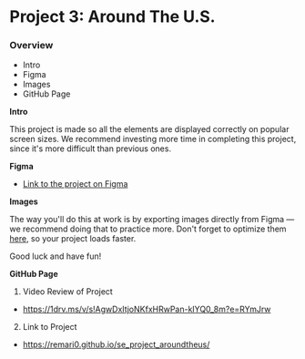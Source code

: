 # Project 3: Around The U.S.

### Overview

- Intro
- Figma
- Images
- GitHub Page

**Intro**

This project is made so all the elements are displayed correctly on popular screen sizes. We recommend investing more time in completing this project, since it's more difficult than previous ones.

**Figma**

- [Link to the project on Figma](https://www.figma.com/file/ii4xxsJ0ghevUOcssTlHZv/Sprint-3%3A-Around-the-US?node-id=0%3A1)

**Images**

The way you'll do this at work is by exporting images directly from Figma — we recommend doing that to practice more. Don't forget to optimize them [here](https://tinypng.com/), so your project loads faster.

Good luck and have fun!

**GitHub Page**

1. Video Review of Project

- https://1drv.ms/v/s!AgwDxItjoNKfxHRwPan-kIYQ0_8m?e=RYmJrw

2. Link to Project

- https://remari0.github.io/se_project_aroundtheus/

